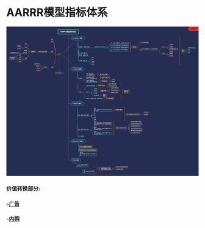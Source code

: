 
# AARRR模型指标体系
![AARRR.png](https://github.com/JiayingLiJenny/Analytic-Model/blob/master/AARRR/AARRR.png)

#### 价值转换部分:
#### -[广告](https://github.com/JiayingLiJenny/Analytic-Model/blob/master/Revenue-ads/Revenue-ads.md)
#### -[内购](https://github.com/JiayingLiJenny/Analytic-Model/blob/master/Revenue-IAP/Revenue-IAP.md)
